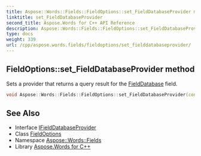 ```yaml
---
title: Aspose::Words::Fields::FieldOptions::set_FieldDatabaseProvider method
linktitle: set_FieldDatabaseProvider
second_title: Aspose.Words for C++ API Reference
description: Aspose::Words::Fields::FieldOptions::set_FieldDatabaseProvider method. Sets a provider that returns a query result for the FieldDatabase field in C++.
type: docs
weight: 339
url: /cpp/aspose.words.fields/fieldoptions/set_fielddatabaseprovider/
---
```

## FieldOptions::set_FieldDatabaseProvider method


Sets a provider that returns a query result for the [FieldDatabase](../../fielddatabase/) field.

```cpp
void Aspose::Words::Fields::FieldOptions::set_FieldDatabaseProvider(const System::SharedPtr<Aspose::Words::Fields::IFieldDatabaseProvider> &value)
```

## See Also

* Interface [IFieldDatabaseProvider](../../ifielddatabaseprovider/)
* Class [FieldOptions](../)
* Namespace [Aspose::Words::Fields](../../)
* Library [Aspose.Words for C++](../../../)
